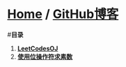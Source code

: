 [Home](http://bbxytl.github.io) / [**GitHub博客**](https://github.com/bbxytl/bbxytl.github.com/tree/master/blog)
=================

#**目录**
1. [**LeetCodesOJ**](https://github.com/bbxytl/LeetCodesOJ)
2. [**使用位操作符求素数**](https://github.com/bbxytl/Lean_Demos/tree/master/GetPrimes) 
